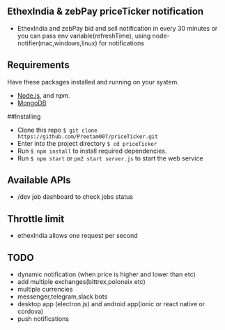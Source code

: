 ## EthexIndia & zebPay priceTicker notification

- EthexIndia and zebPay bid and sell notification in every 30 minutes or you can pass env variable(refreshTime), using node-notifier(mac,windows,linux) for notifications

## Requirements

Have these packages installed and running on your system.

- [Node.js](https://nodejs.org/download/), and npm.
- [MongoDB](https://www.mongodb.org/downloads)

##Installing

* Clone this repo `$ git clone https://github.com/Preetam007/priceTicker.git`
* Enter into the project directory `$ cd priceTicker`
* Run `$ npm install` to install required dependencies.
* Run `$ npm start` or `pm2 start server.js` to start the web service

## Available APIs
- /dev job dashboard to check jobs status

## Throttle limit
- ethexIndia allows one request per second

## TODO
- dynamic notification (when price is higher and lower than etc)
- add multiple exchanges(bittrex,poloneix etc)
- multiple currencies
- messenger,telegram,slack bots 
- desktop app (electron.js) and android app(ionic or react native or cordova)
- push notifications
